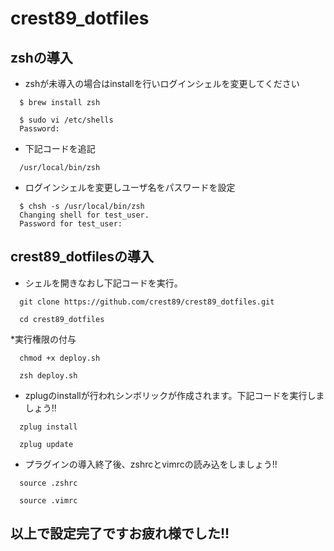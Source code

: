 # crest89_dotfiles

## zshの導入
* zshが未導入の場合はinstallを行いログインシェルを変更してください

``` console
  $ brew install zsh
```

``` console
  $ sudo vi /etc/shells
  Password:
```
* 下記コードを追記
``` console
  /usr/local/bin/zsh
```
* ログインシェルを変更しユーザ名をパスワードを設定
``` console
  $ chsh -s /usr/local/bin/zsh
  Changing shell for test_user.
  Password for test_user:
```

## crest89_dotfilesの導入
* シェルを開きなおし下記コードを実行。
``` console
  git clone https://github.com/crest89/crest89_dotfiles.git
```
``` console
  cd crest89_dotfiles
```
*実行権限の付与
``` console
  chmod +x deploy.sh
```
``` console
  zsh deploy.sh
```
* zplugのinstallが行われシンボリックが作成されます。下記コードを実行しましょう!!
``` console
  zplug install
```
``` console
  zplug update
```
* プラグインの導入終了後、zshrcとvimrcの読み込をしましょう!!
``` console
  source .zshrc
```
``` console
  source .vimrc
```
## 以上で設定完了ですお疲れ様でした!!

